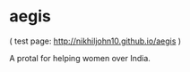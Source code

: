 aegis
=====

( test page: http://nikhiljohn10.github.io/aegis )

A protal for helping women over India.
